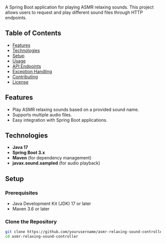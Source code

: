 A Spring Boot application for playing ASMR relaxing sounds. This project allows users to request and play different sound files through HTTP endpoints.

## Table of Contents

- [Features](#features)
- [Technologies](#technologies)
- [Setup](#setup)
- [Usage](#usage)
- [API Endpoints](#api-endpoints)
- [Exception Handling](#exception-handling)
- [Contributing](#contributing)
- [License](#license)

## Features

- Play ASMR relaxing sounds based on a provided sound name.
- Supports multiple audio files.
- Easy integration with Spring Boot applications.

## Technologies

- **Java 17**
- **Spring Boot 3.x**
- **Maven** (for dependency management)
- **javax.sound.sampled** (for audio playback)

## Setup

### Prerequisites

- Java Development Kit (JDK) 17 or later
- Maven 3.6 or later

### Clone the Repository

```bash
git clone https://github.com/yourusername/asmr-relaxing-sound-controller.git
cd asmr-relaxing-sound-controller
